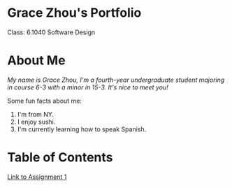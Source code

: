 # Grace Zhou's Portfolio
<!-- This will be your portfolio repository. Use this as a [template repository](https://docs.github.com/en/repositories/creating-and-managing-repositories/creating-a-template-repository) and customize it to your own tastes. We gave you a starting point with a space to describe yourself and a link to where your assignment 1 file can be. -->

Class: 6.1040 Software Design 

# About Me
*My name is Grace Zhou, I'm a fourth-year undergraduate student majoring in course 6-3 with a minor in 15-3. It's nice to meet you!*

Some fun facts about me:
1. I'm from NY.
2. I enjoy sushi.
3. I'm currently learning how to speak Spanish.

<!-- ![picture of snow leopard mama and baby](https://pbs.twimg.com/media/GzYlia3XMAAWfm4?format=jpg&name=4096x4096) -->


# Table of Contents
[Link to Assignment 1](assignments/assignment1.md)

